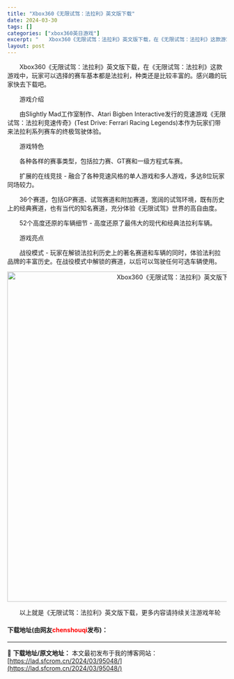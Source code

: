 ```yaml
---
title: "Xbox360《无限试驾：法拉利》英文版下载"
date: 2024-03-30
tags: []
categories: ["xbox360英日游戏"]
excerpt: "　　Xbox360《无限试驾：法拉利》英文版下载，在《无限试驾：法拉利》这款游戏中，玩家可以选择的赛车基本都是法拉利，种类还是比较丰富的。感兴趣的玩家快去下载吧。 　　游戏介绍 　　由Slightly Mad工作室制作、Atari Bigben Interactive发行的竞速游戏《无限试驾：法拉利&hellip;"
layout: post
---
```


 <p>　　Xbox360《无限试驾：法拉利》英文版下载，在《无限试驾：法拉利》这款游戏中，玩家可以选择的赛车基本都是法拉利，种类还是比较丰富的。感兴趣的玩家快去下载吧。</p> <p>　　游戏介绍</p> <p>　　由Slightly Mad工作室制作、Atari Bigben Interactive发行的竞速游戏《无限试驾：法拉利竞速传奇》(Test Drive: Ferrari Racing Legends)本作为玩家们带来法拉利系列赛车的终极驾驶体验。</p> <p>　　游戏特色</p> <p>　　各种各样的赛事类型，包括拉力赛、GT赛和一级方程式车赛。</p> <p>　　扩展的在线竞技 - 融合了各种竞速风格的单人游戏和多人游戏，多达8位玩家同场较力。</p> <p>　　36个赛道，包括GP赛道、试驾赛道和附加赛道，宽阔的试驾环境，既有历史上的经典赛道，也有当代的知名赛道，充分体验《无限试驾》世界的高自由度。</p> <p>　　52个高度还原的车辆细节 - 高度还原了最伟大的现代和经典法拉利车辆。</p> <p>　　游戏亮点</p> <p>　　战役模式 - 玩家在解锁法拉利历史上的著名赛道和车辆的同时，体验法利拉品牌的丰富历史。在战役模式中解锁的赛道，以后可以驾驶任何可选车辆使用。</p> <p align="center"><img align="" border="0" src="https://lad.sfcrom.cn/wp-content/uploads/2024/03/20240330_6607d4af4822d.jpg" width="757" alt="Xbox360《无限试驾：法拉利》英文版下载" /></p> <p>　　以上就是《无限试驾：法拉利》英文版下载，更多内容请持续关注游戏年轮</p> <p><h4>下载地址(由网友<font color="red">chenshouqi</font>发布)：</h4></p> 

---
📖 **下载地址/原文地址：** 本文最初发布于我的博客网站：[https://lad.sfcrom.cn/2024/03/95048/](https://lad.sfcrom.cn/2024/03/95048/)
